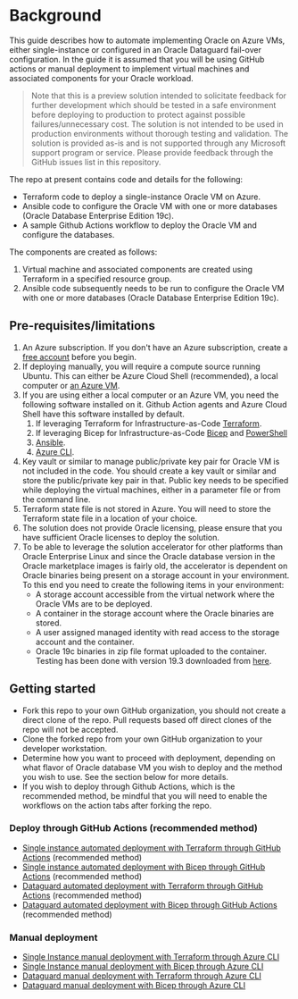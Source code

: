 # Background

This guide describes how to automate implementing Oracle on Azure VMs, either single-instance or configured in an Oracle Dataguard fail-over configuration. In the guide it is assumed that you will be using GitHub actions or manual deployment to implement virtual machines and associated components for your Oracle workload.

> Note that this is a preview solution intended to solicitate feedback for further development which should be tested in a safe environment before deploying to production to protect against possible failures/unnecessary cost. The solution is not intended to be used in production environments without thorough testing and validation. The solution is provided as-is and is not supported through any Microsoft support program or service. Please provide feedback through the GitHub issues list in this repository.

The repo at present contains code and details for the following:

- Terraform code to deploy a single-instance Oracle VM on Azure.
- Ansible code to configure the Oracle VM with one or more databases (Oracle Database Enterprise Edition 19c).
- A sample Github Actions workflow to deploy the Oracle VM and configure the databases.

The components are created as follows:

1. Virtual machine and associated components are created using Terraform in a specified resource group.
2. Ansible code subsequently needs to be run to configure the Oracle VM with one or more databases (Oracle Database Enterprise Edition 19c).

## Pre-requisites/limitations

1. An Azure subscription. If you don't have an Azure subscription, create a [free account](https://azure.microsoft.com/en-us/free/?ref=microsoft.com&utm_source=microsoft.com&utm_medium=docs&utm_campaign=visualstudio) before you begin.
2. If deploying manually, you will require a compute source running Ubuntu. This can either be Azure Cloud Shell (recommended), a local computer or [an Azure VM](https://learn.microsoft.com/en-us/azure/virtual-machines/linux/quick-create-portal?tabs=ubuntu).
3. If you are using either a local computer or an Azure VM, you need the following software installed on it. Github Action agents and Azure Cloud Shell have this software installed by default.
    1. If leveraging Terraform for Infrastructure-as-Code [Terraform](https://developer.hashicorp.com/terraform/downloads).
    1. If leveraging Bicep for Infrastructure-as-Code [Bicep](https://learn.microsoft.com/en-us/azure/azure-resource-manager/bicep/install) and [PowerShell](https://learn.microsoft.com/en-us/powershell/scripting/install/installing-powershell?view=powershell-7.4)
    1. [Ansible](https://docs.ansible.com/ansible/latest/installation_guide/installation_distros.html).
    1. [Azure CLI](https://learn.microsoft.com/en-us/cli/azure/install-azure-cli-linux?pivots=apt).
4. Key vault or similar to manage public/private key pair for Oracle VM is not included in the code. You should create a key vault or similar and store the public/private key pair in that. Public key needs to be specified while deploying the virtual machines, either in a parameter file or from the command line.
5. Terraform state file is not stored in Azure. You will need to store the Terraform state file in a location of your choice.
6. The solution does not provide Oracle licensing, please ensure that you have sufficient Oracle licenses to deploy the solution.
7. To be able to leverage the solution accelerator for other platforms than Oracle Enterprise Linux and since the Oracle database version in the Oracle marketplace images is fairly old, the accelerator is dependent on Oracle binaries being present on a storage account in your environment. To this end you need to create the following items in your environment:
    - A storage account accessible from the virtual network where the Oracle VMs are to be deployed.
    - A container in the storage account where the Oracle binaries are stored.
    - A user assigned managed identity with read access to the storage account and the container.
    - Oracle 19c binaries in zip file format uploaded to the container. Testing has been done with version 19.3 downloaded from [here](https://www.oracle.com/database/technologies/oracle19c-linux-downloads.html#license-lightbox).

## Getting started

- Fork this repo to your own GitHub organization, you should not create a direct clone of the repo. Pull requests based off direct clones of the repo will not be accepted.
- Clone the forked repo from your own GitHub organization to your developer workstation.
- Determine how you want to proceed with deployment, depending on what flavor of Oracle database VM you wish to deploy and the method you wish to use. See the section below for more details.
- If you wish to deploy through Github Actions, which is the recommended method, be mindful that you will need to enable the workflows on the action tabs after forking the repo.

### Deploy through GitHub Actions (recommended method)

- [Single instance automated deployment with Terraform through GitHub Actions](./Deploy-SI-with-TF-GitHub-Actions.md) (recommended method)
- [Single instance automated deployment with Bicep through GitHub Actions](./Deploy-SI-with-Bicep-GitHub-Actions.md) (recommended method)
- [Dataguard automated deployment with Terraform through GitHub Actions](./Deploy-DG-with-TF-GitHub-Actions.md) (recommended method)
- [Dataguard automated deployment with Bicep through GitHub Actions](./Deploy-DG-with-Bicep-GitHub-Actions.md) (recommended method)
  
### Manual deployment

- [Single Instance manual deployment with Terraform through Azure CLI](./Deploy-SI-with-TF-Azure-CLI.md)
- [Single Instance manual deployment with Bicep through Azure CLI](./Deploy-SI-with-Bicep-Azure-CLI.md)
- [Dataguard manual deployment with Terraform through Azure CLI](./Deploy-DG-with-TF-Azure-CLI.md)
- [Dataguard manual deployment with Bicep through Azure CLI](./Deploy-DG-with-Bicep-Azure-CLI.md)

